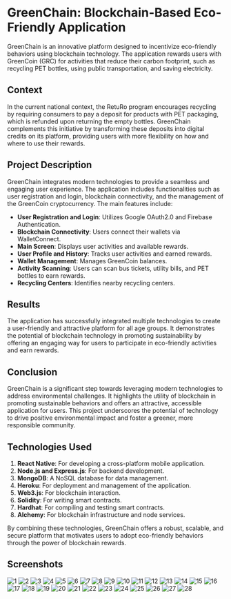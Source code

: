 # GreenChain: Blockchain-Based Eco-Friendly Application

GreenChain is an innovative platform designed to incentivize eco-friendly behaviors using blockchain technology. The application rewards users with GreenCoin (GRC) for activities that reduce their carbon footprint, such as recycling PET bottles, using public transportation, and saving electricity.

## Context

In the current national context, the RetuRo program encourages recycling by requiring consumers to pay a deposit for products with PET packaging, which is refunded upon returning the empty bottles. GreenChain complements this initiative by transforming these deposits into digital credits on its platform, providing users with more flexibility on how and where to use their rewards.

## Project Description

GreenChain integrates modern technologies to provide a seamless and engaging user experience. The application includes functionalities such as user registration and login, blockchain connectivity, and the management of the GreenCoin cryptocurrency. The main features include:
- **User Registration and Login**: Utilizes Google OAuth2.0 and Firebase Authentication.
- **Blockchain Connectivity**: Users connect their wallets via WalletConnect.
- **Main Screen**: Displays user activities and available rewards.
- **User Profile and History**: Tracks user activities and earned rewards.
- **Wallet Management**: Manages GreenCoin balances.
- **Activity Scanning**: Users can scan bus tickets, utility bills, and PET bottles to earn rewards.
- **Recycling Centers**: Identifies nearby recycling centers.

## Results

The application has successfully integrated multiple technologies to create a user-friendly and attractive platform for all age groups. It demonstrates the potential of blockchain technology in promoting sustainability by offering an engaging way for users to participate in eco-friendly activities and earn rewards.

## Conclusion

GreenChain is a significant step towards leveraging modern technologies to address environmental challenges. It highlights the utility of blockchain in promoting sustainable behaviors and offers an attractive, accessible application for users. This project underscores the potential of technology to drive positive environmental impact and foster a greener, more responsible community.

## Technologies Used

1. **React Native**: For developing a cross-platform mobile application.
2. **Node.js and Express.js**: For backend development.
3. **MongoDB**: A NoSQL database for data management.
4. **Heroku**: For deployment and management of the application.
5. **Web3.js**: For blockchain interaction.
6. **Solidity**: For writing smart contracts.
7. **Hardhat**: For compiling and testing smart contracts.
8. **Alchemy**: For blockchain infrastructure and node services.

By combining these technologies, GreenChain offers a robust, scalable, and secure platform that motivates users to adopt eco-friendly behaviors through the power of blockchain rewards.

## Screenshots

![1](https://github.com/user-attachments/assets/38a50ba4-8874-47f8-bd25-809f2a76e5a5)
![2](https://github.com/user-attachments/assets/c6bc7b56-f4fc-46bc-a174-2851ae8e5959)
![3](https://github.com/user-attachments/assets/b5ade973-77b7-43c4-a614-51d9dfcfa691)
![4](https://github.com/user-attachments/assets/9f0db868-f419-418e-a1a0-adbdb27ca175)
![5](https://github.com/user-attachments/assets/a16ea159-c808-4071-8a9d-e993f48ea362)
![6](https://github.com/user-attachments/assets/bb4df453-b59d-4023-ab16-6aee30f53753)
![7](https://github.com/user-attachments/assets/f74d5185-9b85-445a-a57c-0dc39950c856)
![8](https://github.com/user-attachments/assets/dc811489-f588-41d8-965a-41871dea3768)
![9](https://github.com/user-attachments/assets/e896bf40-9e99-4128-9c38-9c7990ee4e67)
![10](https://github.com/user-attachments/assets/ff45aec5-97c5-43d7-8afc-2167331384e7)
![11](https://github.com/user-attachments/assets/462e3710-fb8a-4722-9ba9-43a2e337a212)
![12](https://github.com/user-attachments/assets/4742b4c5-b447-4587-9a1b-fdb6d2bf9524)
![13](https://github.com/user-attachments/assets/8032665d-8070-4f00-bb40-b131245eb9ba)
![14](https://github.com/user-attachments/assets/2daf9f0a-ef1b-460e-b3be-ba4aafd78c66)
![15](https://github.com/user-attachments/assets/c03bf317-d3e5-4a3f-bf1e-dee49bc9f596)
![16](https://github.com/user-attachments/assets/5e127ad6-8127-41aa-b87c-ab382735d9b6)
![17](https://github.com/user-attachments/assets/c18d061e-64da-4884-a77b-2b2b3efaaced)
![18](https://github.com/user-attachments/assets/bf51a9e3-e0a2-4cb6-ba68-162c52b15344)
![19](https://github.com/user-attachments/assets/69410de9-634a-42b8-86ca-8f58e4968aab)
![20](https://github.com/user-attachments/assets/928bdebe-cb43-4c97-bde0-969c6e3c6566)
![21](https://github.com/user-attachments/assets/33b56529-7a3f-41a7-a7c1-f92a5197e09d)
![22](https://github.com/user-attachments/assets/ac924fee-ecd2-479a-9a53-1a145b860c4e)
![23](https://github.com/user-attachments/assets/dfff679f-d6e6-4873-9e4e-93ec30005857)
![24](https://github.com/user-attachments/assets/f2cb0825-00a5-4944-bb7c-6061a41575bc)
![25](https://github.com/user-attachments/assets/863de460-b077-45dc-9fd5-3a2ce3a19bac)
![26](https://github.com/user-attachments/assets/f42de177-5e92-4fa1-90d3-12757fcda148)
![27](https://github.com/user-attachments/assets/d0d1cb85-181b-422b-972a-090c6311916c)
![28](https://github.com/user-attachments/assets/2b9a329f-8323-4b7f-b19b-92a9af00aa06)
